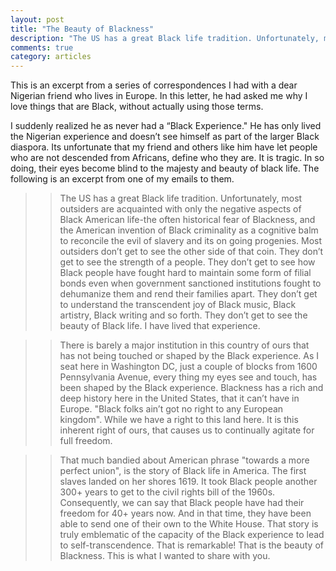 ```yaml
---
layout: post
title: "The Beauty of Blackness"
description: "The US has a great Black life tradition. Unfortunately, most outsiders are acquainted with only the negative aspects of Black American life."
comments: true
category: articles
--- 
```

This is an excerpt from a series of correspondences I had with a dear Nigerian friend who lives in Europe. In this letter, he had asked me why I love things that are Black, without actually using those terms.

I suddenly realized he as never had a “Black Experience." He has only lived the Nigerian experience and doesn’t see himself as part of the larger Black diaspora. Its unfortunate that my friend and others like him have let people who are not descended from Africans, define who they are. It is tragic. In so doing, their eyes become blind to the majesty and beauty of black life. The following is an excerpt from one of my emails to them. 


> > The US has a great Black life tradition. Unfortunately, most outsiders are acquainted with only the negative aspects of Black American life-the often historical fear of Blackness, and the American invention of Black criminality as a cognitive balm to reconcile the evil of slavery and its on going progenies. Most outsiders don’t get to see the other side of that coin. They don’t get to see the strength of a people. They don’t get to see how Black people have fought hard to maintain some form of filial bonds even when government sanctioned institutions fought to dehumanize them and rend their families apart. They don’t get to understand the transcendent joy of Black music, Black artistry, Black writing and so forth. They don’t get to see the beauty of Black life. I have lived that experience.

> > There is barely a major institution in this country of ours that has not being touched or shaped by the Black experience. As I seat here in Washington DC, just a couple of blocks from 1600 Pennsylvania Avenue, every thing my eyes see and touch, has been shaped by the Black experience. Blackness has a rich and deep history here in the United States, that it can’t have in Europe. "Black folks ain’t got no right to any European kingdom". While we have a right to this land here. It is this inherent right of ours, that causes us to continually agitate for full freedom. 

> > That much bandied about American phrase "towards a more perfect union", is the story of Black life in America. The first slaves landed on her shores 1619. It took Black people another 300+ years to get to the civil rights bill of the 1960s. Consequently, we can say that Black people have had their freedom for 40+ years now. And in that time, they have been able to send one of their own to the White House. That story is truly emblematic of the capacity of the Black experience to lead to self-transcendence. That is remarkable! That is the beauty of Blackness. This is what I wanted to share with you.


